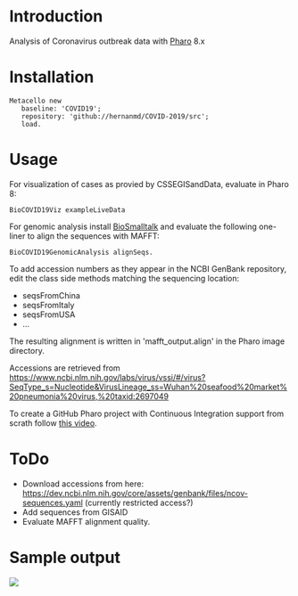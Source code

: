 # Introduction

Analysis of Coronavirus outbreak data with [Pharo](https://www.pharo.org) 8.x

# Installation

```smalltalk
Metacello new
   baseline: 'COVID19';
   repository: 'github://hernanmd/COVID-2019/src';
   load.
```

# Usage

For visualization of cases as provied by CSSEGISandData, evaluate in Pharo 8:

```smalltalk
BioCOVID19Viz exampleLiveData
```

For genomic analysis install [BioSmalltalk](https://github.com/hernanmd/BioSmalltalk) and evaluate the following one-liner to align the sequences with MAFFT:

```smalltalk
BioCOVID19GenomicAnalysis alignSeqs.
```

To add accession numbers as they appear in the NCBI GenBank repository, edit the class side methods matching the sequencing location:

  - seqsFromChina
  - seqsFromItaly
  - seqsFromUSA
  - ...

The resulting alignment is written in 'mafft_output.align' in the Pharo image directory.

Accessions are retrieved from https://www.ncbi.nlm.nih.gov/labs/virus/vssi/#/virus?SeqType_s=Nucleotide&VirusLineage_ss=Wuhan%20seafood%20market%20pneumonia%20virus,%20taxid:2697049

To create a GitHub Pharo project with Continuous Integration support from scrath follow [this video](https://www.youtube.com/watch?v=Wnt3OBhR18I).

# ToDo

  - Download accessions from here: https://dev.ncbi.nlm.nih.gov/core/assets/genbank/files/ncov-sequences.yaml (currently restricted access?)
  - Add sequences from GISAID
  - Evaluate MAFFT alignment quality.

# Sample output

![](https://user-images.githubusercontent.com/4825959/75620782-ec299d80-5b6b-11ea-918a-8cee8d3aa419.png)
